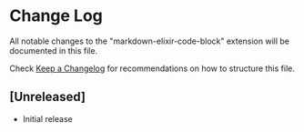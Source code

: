 # Change Log
All notable changes to the "markdown-elixir-code-block" extension will be documented in this file.

Check [Keep a Changelog](http://keepachangelog.com/) for recommendations on how to structure this file.

## [Unreleased]
- Initial release
